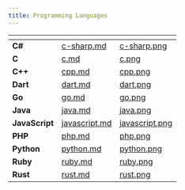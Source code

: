```yaml
---
title: Programming Languages
---
```

<table data-card-size="large" data-view="cards"><thead><tr><th></th><th data-hidden data-card-target data-type="content-ref"></th><th data-hidden data-card-cover data-type="files"></th></tr></thead><tbody><tr><td><strong>C#</strong></td><td><a href="c-sharp.md">c-sharp.md</a></td><td><a href="../../../.gitbook/assets/c-sharp.png">c-sharp.png</a></td></tr><tr><td><strong>C</strong></td><td><a href="c.md">c.md</a></td><td><a href="../../../.gitbook/assets/c.png">c.png</a></td></tr><tr><td><strong>C++</strong></td><td><a href="cpp.md">cpp.md</a></td><td><a href="../../../.gitbook/assets/cpp.png">cpp.png</a></td></tr><tr><td><strong>Dart</strong></td><td><a href="dart.md">dart.md</a></td><td><a href="../../../.gitbook/assets/dart.png">dart.png</a></td></tr><tr><td><strong>Go</strong></td><td><a href="go.md">go.md</a></td><td><a href="../../../.gitbook/assets/go.png">go.png</a></td></tr><tr><td><strong>Java</strong></td><td><a href="java.md">java.md</a></td><td><a href="../../../.gitbook/assets/java.png">java.png</a></td></tr><tr><td><strong>JavaScript</strong></td><td><a href="javascript.md">javascript.md</a></td><td><a href="../../../.gitbook/assets/javascript.png">javascript.png</a></td></tr><tr><td><strong>PHP</strong></td><td><a href="php.md">php.md</a></td><td><a href="../../../.gitbook/assets/php.png">php.png</a></td></tr><tr><td><strong>Python</strong></td><td><a href="python.md">python.md</a></td><td><a href="../../../.gitbook/assets/python.png">python.png</a></td></tr><tr><td><strong>Ruby</strong></td><td><a href="ruby.md">ruby.md</a></td><td><a href="../../../.gitbook/assets/ruby.png">ruby.png</a></td></tr><tr><td><strong>Rust</strong></td><td><a href="rust.md">rust.md</a></td><td><a href="../../../.gitbook/assets/rust.png">rust.png</a></td></tr></tbody></table>
